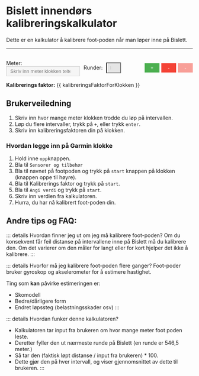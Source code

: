 # Bislett innendørs kalibreringskalkulator

Dette er en kalkulator å kalibrere foot-poden når man løper inne på Bislett.

---

<br>

<script setup>
import { ref, computed, watch, nextTick } from 'vue'

const intervaller = ref([{ meter: '', runder: 1 }])

const leggTilIntervall = async (index) => {
  intervaller.value.splice(index + 1, 0, { meter: '', runder: 1 })
  await nextTick()  // wait for DOM update
  const nextMeterInput = document.querySelector(`[data-ref="meterInput${index + 1}"]`)
  if (nextMeterInput) {
    nextMeterInput.focus()
  }
}


// Helper function to compute the rounds
const computeRounds = (meters) => {
  const oneRound = 546.5
  return Math.round(meters / oneRound)
}

// Watch for changes in the intervaller array
watch(intervaller, (newIntervaller) => {
  for (let intervall of newIntervaller) {
    intervall.runder = computeRounds(intervall.meter)
  }
}, { deep: true })

const kalibreringsVerdier = computed(() => {
  return intervaller.value.map(interval => {
    const meter = parseFloat(interval.meter)
    const runder = parseInt(interval.runder)
    if (isNaN(meter) || meter <= 0 || isNaN(runder) || runder <= 0) {
      return ''
    }
    return (((546.5 * runder) / meter ) * 100).toFixed(8)  // Multiplied by 100 here
  })
})

const gjennomsnittligKalibreringsverdi = computed(() => {
  const gyldigeVerdier = kalibreringsVerdier.value.filter(v => v !== '')
  if (gyldigeVerdier.length === 0) {
    return ''
  }
  const sum = gyldigeVerdier.reduce((acc, v) => acc + parseFloat(v), 0)
  return (sum / gyldigeVerdier.length).toFixed(8);  // Removed multiplication by 100
})


const kalibreringsFaktorForKlokken = computed(() => {
  const value = parseFloat(gjennomsnittligKalibreringsverdi.value);
  if (isNaN(value)) {
    return "-"
  }
  return value.toFixed(1);
})



const fjernIntervall = (index) => {
  intervaller.value.splice(index, 1)
}
</script>

<div v-for="(intervall, index) in intervaller" :key="index" style="margin-bottom: 15px; display: flex; align-items: center;">
  <label style="flex: 1;">
    Meter:
    <input :data-ref="`meterInput${index}`" v-model="intervall.meter" type="number" min="0" placeholder="Skriv inn meter klokken telte" @keyup.enter="leggTilIntervall(index)" style="margin-right: 10px; background-color: #f5f5f5; border: 1px solid #ccc; padding: 5px 10px;"/>
  </label>
  <label style="flex: 1;">
    Runder:
    <input 
      v-model="intervall.runder" 
      type="number" 
      min="1" 
      placeholder="Runder" 
      readonly
      style="width: 40px; 
        text-align: center; 
        background-color: #e5e5e5;  <!-- This is where you had an inline comment -->
        border: 1px solid #ccc; 
        padding: 5px 10px; 
        margin-left: 5px; 
        margin-right: 5px;
        cursor: default;">
  </label>
  <button v-if="index !== intervaller.length - 1" style="opacity: 0; cursor: default; width: 40px; margin-left: 5px;" disabled></button>
  <button v-else @click="leggTilIntervall(index)" style="background-color: #4CAF50; color: white; border: none; padding: 5px 10px; cursor: pointer; margin-left: 5px; width: 40px;">+</button>
  <button @click="fjernIntervall(index)" v-if="intervaller.length > 1" style="background-color: #f44336; color: white; border: none; padding: 5px 10px; cursor: pointer; margin-left: 5px; width: 40px;">-</button>
  <button v-else style="background-color: #f44336; color: white; border: none; padding: 5px 10px; cursor: not-allowed; margin-left: 5px; width: 40px; opacity: 0.5;" disabled>-</button>
</div>

<p><strong>Kalibrerings faktor:</strong> {{ kalibreringsFaktorForKlokken }}</p>


## Brukerveiledning
1. Skriv inn hvor mange meter klokken trodde du løp på intervallen.
2. Løp du flere intervaller, trykk på `+`, eller trykk `enter`.
3. Skriv inn kalibreringsfaktoren din på klokken.

### Hvordan legge inn på Garmin klokke
1. Hold inne `opp`knappen.
2. Bla til `Sensorer og tilbehør`
3. Bla til navnet på footpoden og trykk på `start` knappen på klokken (knappen oppe til høyre).
4. Bla til Kalibrerings faktor og trykk på `start`.
5. Bla til `Angi verdi` og trykk på `start`.
6. Skriv inn verdien fra kalkulatoren.
7. Hurra, du har nå kalibrert foot-poden din.

## Andre tips og FAQ:

::: details Hvordan finner jeg ut om jeg må kalibrere foot-poden?
Om du konsekvent får feil distanse på intervallene inne på Bislett må du kalibrere den. Om det varierer om den måler for langt eller for kort hjelper det ikke å kalibrere.
:::

::: details Hvorfor må jeg kalibrere foot-poden flere ganger?
Foot-poder bruker gyroskop og akselerometer for å estimere hastighet.

Ting som **kan** påvirke estimeringen er:
* Skomodell
* Bedre/dårligere form
* Endret løpssteg (belastningsskader osv)
:::

::: details Hvordan funker denne kalkulatoren?
* Kalkulatoren tar input fra brukeren om hvor mange meter foot poden leste.
* Deretter fyller den ut nærmeste runde på Bislett (en runde er 546,5 meter.)
* Så tar den (faktisk løpt distanse / input fra brukeren) * 100.
* Dette gjør den på hver intervall, og viser gjennomsnittet av dette til brukeren.
:::